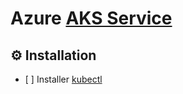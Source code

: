 # Azure [AKS Service](https://azure.microsoft.com/services/kubernetes-service)


## :gear: Installation

- [ ] Installer 
[kubectl](https://github.com/CollegeBoreal/Tutoriels/blob/main/2.MicroServices/3.Orchestration/1.Kubernetes/README.md#a-kubectl-client)
